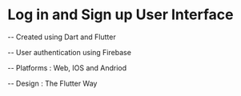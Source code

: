 # Log in and Sign up User Interface

-- Created using Dart and Flutter

-- User authentication using Firebase

-- Platforms : Web, IOS and Andriod

-- Design : The Flutter Way
